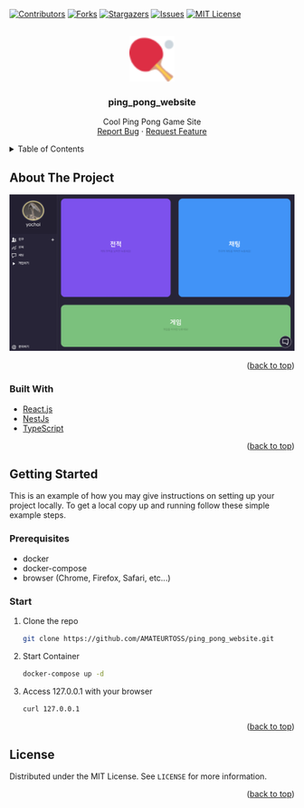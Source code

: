 <div id="top"></div>
<!--
*** Thanks for checking out the Best-README-Template. If you have a suggestion
*** that would make this better, please fork the repo and create a pull request
*** or simply open an issue with the tag "enhancement".
*** Don't forget to give the project a star!
*** Thanks again! Now go create something AMAZING! :D
-->



<!-- PROJECT SHIELDS -->
<!--
*** I'm using markdown "reference style" links for readability.
*** Reference links are enclosed in brackets [ ] instead of parentheses ( ).
*** See the bottom of this document for the declaration of the reference variables
*** for contributors-url, forks-url, etc. This is an optional, concise syntax you may use.
*** https://www.markdownguide.org/basic-syntax/#reference-style-links
-->
[![Contributors][contributors-shield]][contributors-url]
[![Forks][forks-shield]][forks-url]
[![Stargazers][stars-shield]][stars-url]
[![Issues][issues-shield]][issues-url]
[![MIT License][license-shield]][license-url]

<!-- PROJECT LOGO -->
<br />
<div align="center">
  <a href="https://github.com/AMATEURTOSS/ping_pong_website">
    <img src="images/logo.png" alt="Logo" width="80" height="80">
  </a>

<h3 align="center">ping_pong_website</h3>

  <p align="center">
    Cool Ping Pong Game Site
    <br />
    <a href="https://github.com/AMATEURTOSS/ping_pong_website/issues">Report Bug</a>
    ·
    <a href="https://github.com/AMATEURTOSS/ping_pong_website/issues">Request Feature</a>
  </p>
</div>



<!-- TABLE OF CONTENTS -->
<details>
  <summary>Table of Contents</summary>
  <ol>
    <li>
      <a href="#about-the-project">About The Project</a>
      <ul>
        <li><a href="#built-with">Built With</a></li>
      </ul>
    </li>
    <li>
      <a href="#getting-started">Getting Started</a>
      <ul>
        <li><a href="#prerequisites">Prerequisites</a></li>
        <li><a href="#start">Installation</a></li>
      </ul>
    </li>
    <li><a href="#license">License</a></li>
  </ol>
</details>



<!-- ABOUT THE PROJECT -->
## About The Project

<img src="images/mainpageScreenShot.png"/>

<p align="right">(<a href="#top">back to top</a>)</p>



### Built With

* [React.js](https://reactjs.org/)
* [NestJs](https://nestjs.com/)
* [TypeScript](https://www.typescriptlang.org/)

<p align="right">(<a href="#top">back to top</a>)</p>



<!-- GETTING STARTED -->
## Getting Started

This is an example of how you may give instructions on setting up your project locally.
To get a local copy up and running follow these simple example steps.

### Prerequisites

* docker
* docker-compose
* browser (Chrome, Firefox, Safari, etc...)

### Start

1. Clone the repo
   ```sh
   git clone https://github.com/AMATEURTOSS/ping_pong_website.git
   ```
2. Start Container
   ```sh
   docker-compose up -d
   ```
3. Access 127.0.0.1 with your browser
   ```sh
   curl 127.0.0.1
   ```

<p align="right">(<a href="#top">back to top</a>)</p>

<!-- LICENSE -->
## License

Distributed under the MIT License. See `LICENSE` for more information.

<p align="right">(<a href="#top">back to top</a>)</p>

<!-- MARKDOWN LINKS & IMAGES -->
<!-- https://www.markdownguide.org/basic-syntax/#reference-style-links -->
[contributors-shield]: https://img.shields.io/github/contributors/AMATEURTOSS/ping_pong_website.svg?style=for-the-badge
[contributors-url]: https://github.com/AMATEURTOSS/ping_pong_website/graphs/contributors
[forks-shield]: https://img.shields.io/github/forks/AMATEURTOSS/ping_pong_website.svg?style=for-the-badge
[forks-url]: https://github.com/AMATEURTOSS/ping_pong_website/network/members
[stars-shield]: https://img.shields.io/github/stars/AMATEURTOSS/ping_pong_website.svg?style=for-the-badge
[stars-url]: https://github.com/AMATEURTOSS/ping_pong_website/stargazers
[issues-shield]: https://img.shields.io/github/issues/AMATEURTOSS/ping_pong_website.svg?style=for-the-badge
[issues-url]: https://github.com/AMATEURTOSS/ping_pong_website/issues
[license-shield]: https://img.shields.io/github/license/AMATEURTOSS/ping_pong_website.svg?style=for-the-badge
[license-url]: https://github.com/AMATEURTOSS/ping_pong_website/blob/master/LICENSE.txt
[linkedin-shield]: https://img.shields.io/badge/-LinkedIn-black.svg?style=for-the-badge&logo=linkedin&colorB=555
[linkedin-url]: https://linkedin.com/in/linkedin_username
[product-screenshot]: images/screenshot.png